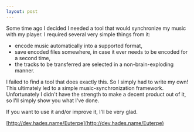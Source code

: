 ```yaml
---
layout: post
---
```

Some time ago I decided I needed a tool that would synchronize my music with my
player. I required several very simple things from it:

 - encode music automatically into a supported format,
 - save encoded files somewhere, in case it ever needs to be encoded for a
   second time,
 - the tracks to be transferred are selected in a non-brain-exploding manner.

I failed to find a tool that does exactly this. So I simply had to write my
own! This ultimately led to a simple music-synchronization framework.
Unfortunately I didn't have the strength to make a decent product out of it, so
I'll simply show you what I've done.

If you want to use it and/or improve it, I'll be very glad.

[http://dev.hades.name/Euterpe](http://dev.hades.name/Euterpe)

